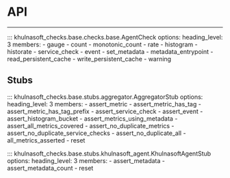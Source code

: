 # API

-----

::: khulnasoft_checks.base.checks.base.AgentCheck
    options:
      heading_level: 3
      members:
        - gauge
        - count
        - monotonic_count
        - rate
        - histogram
        - historate
        - service_check
        - event
        - set_metadata
        - metadata_entrypoint
        - read_persistent_cache
        - write_persistent_cache
        - warning

## Stubs

::: khulnasoft_checks.base.stubs.aggregator.AggregatorStub
    options:
      heading_level: 3
      members:
        - assert_metric
        - assert_metric_has_tag
        - assert_metric_has_tag_prefix
        - assert_service_check
        - assert_event
        - assert_histogram_bucket
        - assert_metrics_using_metadata
        - assert_all_metrics_covered
        - assert_no_duplicate_metrics
        - assert_no_duplicate_service_checks
        - assert_no_duplicate_all
        - all_metrics_asserted
        - reset

::: khulnasoft_checks.base.stubs.khulnasoft_agent.KhulnasoftAgentStub
    options:
      heading_level: 3
      members:
        - assert_metadata
        - assert_metadata_count
        - reset
